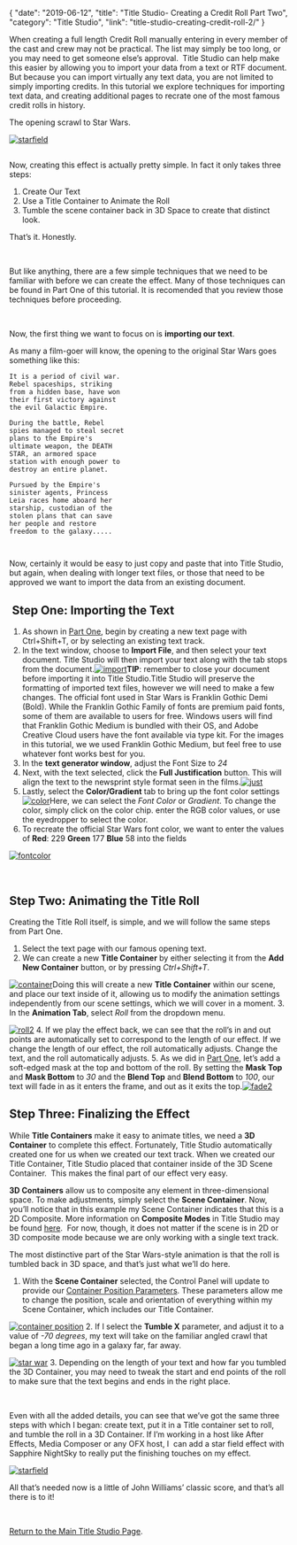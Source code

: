 {
"date": "2019-06-12",
"title": "Title Studio- Creating a Credit Roll Part Two",
"category": "Title Studio",
"link": "title-studio-creating-credit-roll-2/"
}

 When creating a full length Credit Roll manually entering in every member of the cast and crew may not be practical. The list may simply be too long, or you may need to get someone else’s approval.  Title Studio can help make this easier by allowing you to import your data from a text or RTF document. But because you can import virtually any text data, you are not limited to simply importing credits. In this tutorial we explore techniques for importing text data, and creating additional pages to recrate one of the most famous credit rolls in history.


The opening scrawl to Star Wars.


[![starfield](https://borisfx-com-res.cloudinary.com/image/upload//documentation/continuum/uploads/2018/05/starfield.png)](https://borisfx-com-res.cloudinary.com/image/upload//documentation/continuum/uploads/2018/05/starfield.png)


## 


Now, creating this effect is actually pretty simple. In fact it only takes three steps:


1. Create Our Text
2. Use a Title Container to Animate the Roll
3. Tumble the scene container back in 3D Space to create that distinct look.


That’s it. Honestly.


 


But like anything, there are a few simple techniques that we need to be familiar with before we can create the effect. Many of those techniques can be found in Part One of this tutorial. It is recomended that you review those techniques before proceeding.


 


Now, the first thing we want to focus on is **importing our text**.


As many a film-goer will know, the opening to the original Star Wars goes something like this:



```
It is a period of civil war.
Rebel spaceships, striking
from a hidden base, have won
their first victory against
the evil Galactic Empire.

During the battle, Rebel
spies managed to steal secret
plans to the Empire's
ultimate weapon, the DEATH
STAR, an armored space
station with enough power to
destroy an entire planet.

Pursued by the Empire's
sinister agents, Princess
Leia races home aboard her
starship, custodian of the
stolen plans that can save
her people and restore
freedom to the galaxy.....



```

Now, certainly it would be easy to just copy and paste that into Title Studio, but again, when dealing with longer text files, or those that need to be approved we want to import the data from an existing document.


##  Step One: Importing the Text


1. As shown in [Part One](/documentation/continuum/title-studio-creating-a-credit-roll), begin by creating a new text page with Ctrl+Shift+T, or by selecting an existing text track.
2. In the text window, choose to **Import File**, and then select your text document. Title Studio will then import your text along with the tab stops from the document.[![import](https://borisfx-com-res.cloudinary.com/image/upload//documentation/continuum/uploads/2018/05/import.png)](https://borisfx-com-res.cloudinary.com/image/upload//documentation/continuum/uploads/2018/05/import.png)**TIP**: remember to close your document before importing it into Title Studio.Title Studio will preserve the formatting of imported text files, however we will need to make a few changes. The official font used in Star Wars is Franklin Gothic Demi (Bold). While the Franklin Gothic Family of fonts are premium paid fonts, some of them are available to users for free. Windows users will find that Franklin Gothic Medium is bundled with their OS, and Adobe Creative Cloud users have the font available via type kit. For the images in this tutorial, we we used Franklin Gothic Medium, but feel free to use whatever font works best for you.
3. In the **text generator window**, adjust the Font Size to *24*
4. Next, with the text selected, click the **Full Justification** button. This will align the text to the newsprint style format seen in the films.[![just](https://borisfx-com-res.cloudinary.com/image/upload//documentation/continuum/uploads/2018/05/just.png)](https://borisfx-com-res.cloudinary.com/image/upload//documentation/continuum/uploads/2018/05/just.png)
5. Lastly, select the **Color/Gradient** tab to bring up the font color settings[![color](https://borisfx-com-res.cloudinary.com/image/upload//documentation/continuum/uploads/2018/05/color.png)](https://borisfx-com-res.cloudinary.com/image/upload//documentation/continuum/uploads/2018/05/color.png)Here, we can select the *Font Color* or *Gradient*. To change the color, simply click on the color chip. enter the RGB color values, or use the eyedropper to select the color.
6. To recreate the official Star Wars font color, we want to enter the values of **Red**: 229 **Green** 177 **Blue** 58 into the fields


[![fontcolor](https://borisfx-com-res.cloudinary.com/image/upload//documentation/continuum/uploads/2018/05/fontcolor.png)](https://borisfx-com-res.cloudinary.com/image/upload//documentation/continuum/uploads/2018/05/fontcolor.png)


 


## Step Two: Animating the Title Roll


Creating the Title Roll itself, is simple, and we will follow the same steps from Part One.


1. Select the text page with our famous opening text.
2. We can create a new **Title Container** by either selecting it from the **Add New Container** button, or by pressing *Ctrl+Shift+T*.  

[![container](https://borisfx-com-res.cloudinary.com/image/upload//documentation/continuum/uploads/2018/05/container.png)](https://borisfx-com-res.cloudinary.com/image/upload//documentation/continuum/uploads/2018/05/container.png)Doing this will create a new **Title Container** within our scene, and place our text inside of it, allowing us to modify the animation settings independently from our scene settings, which we will cover in a moment.
3. In the **Animation Tab**, select *Roll* from the dropdown menu.  

[![roll2](https://borisfx-com-res.cloudinary.com/image/upload//documentation/continuum/uploads/2018/05/roll2.png)](https://borisfx-com-res.cloudinary.com/image/upload//documentation/continuum/uploads/2018/05/roll2.png)
4. If we play the effect back, we can see that the roll’s in and out points are automatically set to correspond to the length of our effect. If we change the length of our effect, the roll automatically adjusts. Change the text, and the roll automatically adjusts.
5. As we did in [Part One](/documentation/continuum/title-studio-creating-a-credit-roll), let’s add a soft-edged mask at the top and bottom of the roll. By setting the **Mask Top** and **Mask Bottom** to *30* and the **Blend Top** and **Blend Bottom** to *100*, our text will fade in as it enters the frame, and out as it exits the top.[![fade2](https://borisfx-com-res.cloudinary.com/image/upload//documentation/continuum/uploads/2018/05/fade2.png)](https://borisfx-com-res.cloudinary.com/image/upload//documentation/continuum/uploads/2018/05/fade2.png)


## Step Three: Finalizing the Effect


While **Title Containers** make it easy to animate titles, we need a **3D Container** to complete this effect. Fortunately, Title Studio automatically created one for us when we created our text track. When we created our Title Container, Title Studio placed that container inside of the 3D Scene Container.  This makes the final part of our effect very easy.


**3D Containers** allow us to composite any element in three-dimensional space. To make adjustments, simply select the **Scene Container**. Now, you’ll notice that in this example my Scene Container indicates that this is a 2D Composite. More information on **Composite Modes** in Title Studio may be found [here](/documentation/continuum/title-studio-render-tab).  For now, though, it does not matter if the scene is in 2D or 3D composite mode because we are only working with a single text track.


The most distinctive part of the Star Wars-style animation is that the roll is tumbled back in 3D space, and that’s just what we’ll do here.


1. With the **Scene Container** selected, the Control Panel will update to provide our [Container Position Parameters](/documentation/continuum/title-studio-container-position-tab). These parameters allow me to change the position, scale and orientation of everything within my Scene Container, which includes our Title Container.  

[![container position](https://borisfx-com-res.cloudinary.com/image/upload//documentation/continuum/uploads/2018/05/container-position.png)](https://borisfx-com-res.cloudinary.com/image/upload//documentation/continuum/uploads/2018/05/container-position.png)
2. If I select the **Tumble X** parameter, and adjust it to a value of *-70 degrees*, my text will take on the familiar angled crawl that began a long time ago in a galaxy far, far away.  

[![star war](https://borisfx-com-res.cloudinary.com/image/upload//documentation/continuum/uploads/2018/05/star-war.png)](https://borisfx-com-res.cloudinary.com/image/upload//documentation/continuum/uploads/2018/05/star-war.png)
3. Depending on the length of your text and how far you tumbled the 3D Container, you may need to tweak the start and end points of the roll to make sure that the text begins and ends in the right place.


 


Even with all the added details, you can see that we’ve got the same three steps with which I began: create text, put it in a Title container set to roll, and tumble the roll in a 3D Container. If I’m working in a host like After Effects, Media Composer or any OFX host, I  can add a star field effect with Sapphire NightSky to really put the finishing touches on my effect.


[![starfield](https://borisfx-com-res.cloudinary.com/image/upload//documentation/continuum/uploads/2018/05/starfield.png)](https://borisfx-com-res.cloudinary.com/image/upload//documentation/continuum/uploads/2018/05/starfield.png)


All that’s needed now is a little of John Williams’ classic score, and that’s all there is to it!


 


[Return to the Main Title Studio Page](/documentation/continuum/bcc-title-studio).


 


